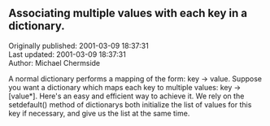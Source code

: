 ## Associating multiple values with each key in a dictionary.  
Originally published: 2001-03-09 18:37:31  
Last updated: 2001-03-09 18:37:31  
Author: Michael Chermside  
  
A normal dictionary performs a mapping of the form: key -> value. Suppose you want a dictionary which maps each key to multiple values: key -> [value*]. Here's an easy and efficient way to achieve it. We rely on the setdefault() method of dictionarys both initialize the list of values for this key if necessary, and give us the list at the same time.